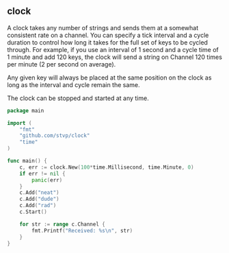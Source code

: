 clock
-----

A clock takes any number of strings and sends them at a somewhat consistent rate
on a channel. You can specify a tick interval and a cycle duration to control
how long it takes for the full set of keys to be cycled through. For example, if
you use an interval of 1 second and a cycle time of 1 minute and add 120 keys,
the clock will send a string on Channel 120 times per minute (2 per second on
average).

Any given key will always be placed at the same position on the clock as long as
the interval and cycle remain the same.

The clock can be stopped and started at any time.

```go
package main

import (
	"fmt"
	"github.com/stvp/clock"
	"time"
)

func main() {
	c, err := clock.New(100*time.Millisecond, time.Minute, 0)
	if err != nil {
		panic(err)
	}
	c.Add("neat")
	c.Add("dude")
	c.Add("rad")
	c.Start()

	for str := range c.Channel {
		fmt.Printf("Received: %s\n", str)
	}
}
```

